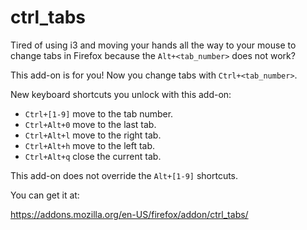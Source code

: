 # ctrl_tabs
Tired of using i3 and moving your hands all the way to your mouse
to change tabs in Firefox because the `Alt+<tab_number>` does not work?

This add-on is for you! Now you change tabs with `Ctrl+<tab_number>`.

New keyboard shortcuts you unlock with this add-on:

- `Ctrl+[1-9]` move to the tab number.
- `Ctrl+Alt+0` move to the last tab.
- `Ctrl+Alt+l` move to the right tab.
- `Ctrl+Alt+h` move to the left tab.
- `Ctrl+Alt+q` close the current tab.

This add-on does not override the `Alt+[1-9]` shortcuts.

You can get it at:

https://addons.mozilla.org/en-US/firefox/addon/ctrl_tabs/
